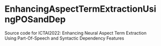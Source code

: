 # EnhancingAspectTermExtractionUsingPOSandDep
Source code for ICTAI2022: Enhancing Neural Aspect Term Extraction Using Part-Of-Speech and Syntactic Dependency Features
